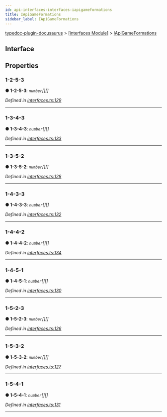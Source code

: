 ```yaml
---
id: api-interfaces-interfaces-iapigameformations
title: IApiGameFormations
sidebar_label: IApiGameFormations
---
```


[typedoc-plugin-docusaurus](api-readme.md) > [[interfaces Module]](api-modules-interfaces-module.md) > [IApiGameFormations](api-interfaces-interfaces-iapigameformations.md)



## Interface


## Properties
<a id="1_2_5_3"></a>

###  1-2-5-3

**●  1-2-5-3**:  *`number`[][]* 

*Defined in [interfaces.ts:129](https://github.com/OffGridNetworks/typedoc-plugin-docusaurus/blob/master/tests/src/interfaces.ts#L129)*





___

<a id="1_3_4_3"></a>

###  1-3-4-3

**●  1-3-4-3**:  *`number`[][]* 

*Defined in [interfaces.ts:133](https://github.com/OffGridNetworks/typedoc-plugin-docusaurus/blob/master/tests/src/interfaces.ts#L133)*





___

<a id="1_3_5_2"></a>

###  1-3-5-2

**●  1-3-5-2**:  *`number`[][]* 

*Defined in [interfaces.ts:128](https://github.com/OffGridNetworks/typedoc-plugin-docusaurus/blob/master/tests/src/interfaces.ts#L128)*





___

<a id="1_4_3_3"></a>

###  1-4-3-3

**●  1-4-3-3**:  *`number`[][]* 

*Defined in [interfaces.ts:132](https://github.com/OffGridNetworks/typedoc-plugin-docusaurus/blob/master/tests/src/interfaces.ts#L132)*





___

<a id="1_4_4_2"></a>

###  1-4-4-2

**●  1-4-4-2**:  *`number`[][]* 

*Defined in [interfaces.ts:134](https://github.com/OffGridNetworks/typedoc-plugin-docusaurus/blob/master/tests/src/interfaces.ts#L134)*





___

<a id="1_4_5_1"></a>

###  1-4-5-1

**●  1-4-5-1**:  *`number`[][]* 

*Defined in [interfaces.ts:130](https://github.com/OffGridNetworks/typedoc-plugin-docusaurus/blob/master/tests/src/interfaces.ts#L130)*





___

<a id="1_5_2_3"></a>

###  1-5-2-3

**●  1-5-2-3**:  *`number`[][]* 

*Defined in [interfaces.ts:126](https://github.com/OffGridNetworks/typedoc-plugin-docusaurus/blob/master/tests/src/interfaces.ts#L126)*





___

<a id="1_5_3_2"></a>

###  1-5-3-2

**●  1-5-3-2**:  *`number`[][]* 

*Defined in [interfaces.ts:127](https://github.com/OffGridNetworks/typedoc-plugin-docusaurus/blob/master/tests/src/interfaces.ts#L127)*





___

<a id="1_5_4_1"></a>

###  1-5-4-1

**●  1-5-4-1**:  *`number`[][]* 

*Defined in [interfaces.ts:131](https://github.com/OffGridNetworks/typedoc-plugin-docusaurus/blob/master/tests/src/interfaces.ts#L131)*





___


